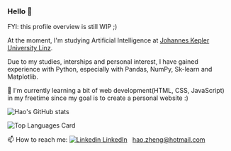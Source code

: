 ### Hello 👋 

FYI: this profile overview is still WIP  ;)

<!--
**hao-codes/hao-codes** is a ✨ _special_ ✨ repository because its `README.md` (this file) appears on your GitHub profile.

Here are some ideas to get you started:

- 🔭 I’m currently working on ...
- 🌱 I’m currently learning ...
- 👯 I’m looking to collaborate on ...
- 🤔 I’m looking for help with ...
- 💬 Ask me about ...
- 📫 How to reach me: ...
- 😄 Pronouns: ...
- ⚡ Fun fact: ...
-->

At the moment, I'm studying Artificial Intelligence at <a href="https://www.jku.at/en">Johannes Kepler University Linz</a>.

Due to my studies, interships and personal interest, I have gained experience with Python, especially with Pandas, NumPy, Sk-learn and Matplotlib.

🌱 I'm currently learning a bit of web development(HTML, CSS, JavaScript) in my freetime since my goal is to create a personal website :)

![Hao's GitHub stats](https://github-readme-stats.vercel.app/api?username=hao-codes&title_color=#BFD7ED&text_color=#60A3D9)

![Top Languages Card](https://github-readme-stats.vercel.app/api/top-langs/?username=hao-codes&layout=compact)

📫 How to reach me: 
[![Linkedin](https://i.stack.imgur.com/gVE0j.png) LinkedIn](https://www.linkedin.com/in/hao-zh/)
&nbsp;
hao.zheng@hotmail.com
<!-- [![GitHub](https://i.stack.imgur.com/tskMh.png) GitHub](https://github.com/) -->
